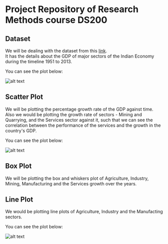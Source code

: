 # Project Repository of Research Methods course DS200

## Dataset  

We will be dealing with the dataset from this [link](https://data.gov.in/catalog/gdp-india-and-major-sectors-economy-share-each-sector-gdp-and-growth-rate-gdp-and-other?filters%5Bfield_catalog_reference%5D=88141&format=json&offset=0&limit=6&sort%5Bcreated%5D=desc).  
It has the details about the GDP of major sectors of the Indian Economy during the timeline 1951 to 2013.  

You can see the plot below:

![alt text](https://drive.google.com/file/d/19bjKwtNXiv0C8roz9gqm10oGcQteMXqE/view?usp=sharing.jpg)

## Scatter Plot  

We will be plotting the percentage growth rate of the GDP against time.  
Also we would be plotting the growth rate of sectors - Mining and Quarrying, and the Services sector against it, such that we can see the correlation between the performance of the services and the growth in the country's GDP.  

You can see the plot below:

![alt text](https://drive.google.com/file/d/1W9xujzvf1ZYVZ_qxTOOBpDVfEnrNrt2n/view?usp=sharing.jpg)

## Box Plot  

We will be plotting the box and whiskers plot of Agriculture, Industry, Mining, Manufacturing and the Services growth over the years.  

## Line Plot  


We would be plotting line plots of Agriculture, Industry and the Manufacting sectors.

You can see the plot below:

![alt text](https://drive.google.com/file/d/1KWAcnL5ULraL7XKus6e2WxQp0Hm2l-Cd/view?usp=sharing.jpg)